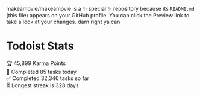 makeamovie/makeamovie is a ✨ special ✨ repository because its `README.md` (this file) appears on your GitHub profile.
You can click the Preview link to take a look at your changes. darn right ya can

# Todoist Stats

<!-- TODO-IST:START -->
🏆  45,899 Karma Points           
🌸  Completed 85 tasks today           
✅  Completed 32,346 tasks so far           
⏳  Longest streak is 328 days
<!-- TODO-IST:END -->